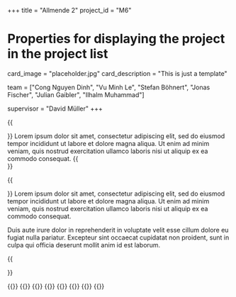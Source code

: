 +++
title = "Allmende 2"
project_id = "M6"

# Properties for displaying the project in the project list
card_image = "placeholder.jpg"
card_description = "This is just a template"

team = ["Cong Nguyen Dinh", "Vu Minh Le", "Stefan Böhnert", "Jonas Fischer", "Julian Gaibler", "Ilhalm Muhammad"]

supervisor = "David Müller"
+++

{{<section title="Our Goal">}}
Lorem ipsum dolor sit amet, consectetur adipiscing elit, sed do eiusmod tempor incididunt ut labore et dolore magna aliqua. Ut enim ad minim veniam, quis nostrud exercitation ullamco laboris nisi ut aliquip ex ea commodo consequat. 
{{</section>}}

{{<section title="The Team">}}
Lorem ipsum dolor sit amet, consectetur adipiscing elit, sed do eiusmod tempor incididunt ut labore et dolore magna aliqua. Ut enim ad minim veniam, quis nostrud exercitation ullamco laboris nisi ut aliquip ex ea commodo consequat. 

Duis aute irure dolor in reprehenderit in voluptate velit esse cillum dolore eu fugiat nulla pariatur. Excepteur sint occaecat cupidatat non proident, sunt in culpa qui officia deserunt mollit anim id est laborum.

{{</section >}}

{{<gallery>}}
{{<team-member image="hacker.png" name="Cong Nguyen Dinh">}}
{{<team-member image="hacker.png" name="Vu Minh Le">}}
{{<team-member image="hacker.png" name="Stefan Böhnert">}}
{{<team-member image="hacker.png" name="Jonas Fischer">}}
{{<team-member image="hacker.png" name="Julian Gaibler">}}
{{<team-member image="hacker.png" name="Ilhalm Muhammad">}}
{{</gallery>}}
